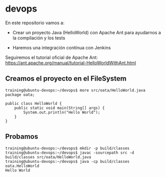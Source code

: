 # devops

En este repositorio vamos a:

* Crear un proyecto Java (HelloWorld) con Apache Ant para ayudarnos a la compilación y los tests

* Haremos una integración contínua con Jenkins

Seguiremos el tutorial oficial de Apache Ant: https://ant.apache.org/manual/tutorial-HelloWorldWithAnt.html

## Creamos el proyecto en el FileSystem

```
training@ubuntu-devops:~/devops$ more src/oata/HelloWorld.java
package oata;

public class HelloWorld {
    public static void main(String[] args) {
        System.out.println("Hello World");
    }
}
```

## Probamos

```
training@ubuntu-devops:~/devops$ mkdir -p build/classes
training@ubuntu-devops:~/devops$ javac -sourcepath src -d build/classes src/oata/HelloWorld.java
training@ubuntu-devops:~/devops$ java -cp build/classes oata.HelloWorld
Hello World
```
